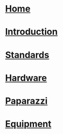 # [Home](http://wiki.mavlab.info/)

# [Introduction](../wiki/introduction)

# [Standards](../wiki#lab-standards)

# [Hardware](../wiki/)

# [Paparazzi](https://paparazziuav.org/)

# [Equipment](../wiki/equipment)